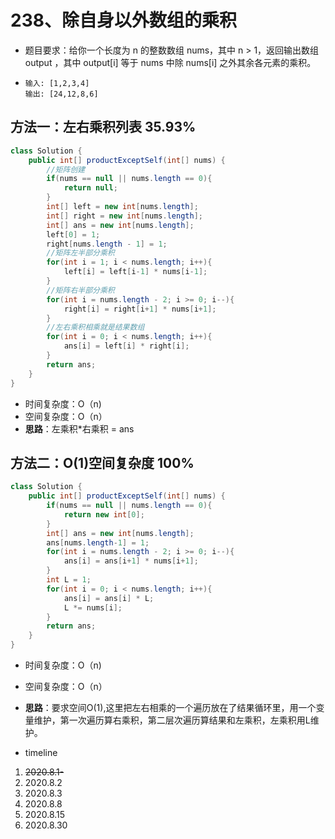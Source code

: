 # 238、除自身以外数组的乘积

- 题目要求：给你一个长度为 n 的整数数组 nums，其中 n > 1，返回输出数组 output ，其中 output[i] 等于 nums 中除 nums[i] 之外其余各元素的乘积。

- ```
  输入: [1,2,3,4]
  输出: [24,12,8,6]
  ```



## 方法一：左右乘积列表 35.93%

```java
class Solution {
    public int[] productExceptSelf(int[] nums) {
        //矩阵创建
        if(nums == null || nums.length == 0){
            return null;
        }
        int[] left = new int[nums.length];
        int[] right = new int[nums.length];
        int[] ans = new int[nums.length];
        left[0] = 1;
        right[nums.length - 1] = 1;
        //矩阵左半部分乘积
        for(int i = 1; i < nums.length; i++){
            left[i] = left[i-1] * nums[i-1];
        }
        //矩阵右半部分乘积
        for(int i = nums.length - 2; i >= 0; i--){
            right[i] = right[i+1] * nums[i+1];
        }
        //左右乘积相乘就是结果数组
        for(int i = 0; i < nums.length; i++){
            ans[i] = left[i] * right[i];
        }
        return ans;
    }
}
```

- 时间复杂度：O（n)
- 空间复杂度：O（n）
- **思路**：左乘积*右乘积 = ans



## 方法二：O(1)空间复杂度 100%

```java
class Solution {
    public int[] productExceptSelf(int[] nums) {
        if(nums == null || nums.length == 0){
            return new int[0];
        }
        int[] ans = new int[nums.length];
        ans[nums.length-1] = 1;
        for(int i = nums.length - 2; i >= 0; i--){
            ans[i] = ans[i+1] * nums[i+1];
        }
        int L = 1;
        for(int i = 0; i < nums.length; i++){
            ans[i] = ans[i] * L;
            L *= nums[i];
        }
        return ans;
    }
}
```

- 时间复杂度：O（n)
- 空间复杂度：O（n）
- **思路**：要求空间O(1),这里把左右相乘的一个遍历放在了结果循环里，用一个变量维护，第一次遍历算右乘积，第二层次遍历算结果和左乘积，左乘积用L维护。



- timeline

1. ~~2020.8.1-~~
2. 2020.8.2
3. 2020.8.3
4. 2020.8.8
5. 2020.8.15
6. 2020.8.30
